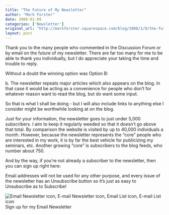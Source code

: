 ```yaml
---
title: "The Future of My Newsletter"
author: "Mark Forster"
date: 2008-01-09
categories: ['Newsletter']
original_url: "http://markforster.squarespace.com/blog/2008/1/9/the-future-of-my-newsletter.html"
layout: post
---
```


Thank you to the many people who commented in the Discussion Forum or by email on the future of my newsletter. There are far too many for me to be able to thank you individually, but I do appreciate your taking the time and trouble to reply.

Without a doubt the winning option was Option B:

b. The newsletter repeats major articles which also appears on the blog. In that case it would be acting as a convenience for people who don’t for whatever reason want to read the blog, but do want some input.

So that is what I shall be doing - but I will also include links to anything else I consider might be worthwhile looking at on the blog.

Just for your information, the newsletter goes to just under 5,000 subscribers. I aim to keep it regularly weeded so that it doesn’t go above that total. By comparison the website is visited by up to 40,000 individuals a month. However, because the newsletter represents the “core” people who are interested in my work, it is by far the best vehicle for publicizing my seminars, etc. Another growing “core” is subscribers to the blog feeds, who number about 750.

And by the way, if you’re not already a subscriber to the newsletter, then you can sign up right here:

Email addresses will not be used for any other purpose, and every issue of the newsletter has an Unsubscribe button so it’s just as easy to Unsubscribe as to Subscribe!

![Email Newsletter icon, E-mail Newsletter icon, Email List icon, E-mail List icon](http://img.constantcontact.com/ui/images/visitor/email1_trans.gif) Sign up for my Email Newsletter
